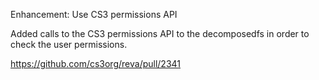 Enhancement: Use CS3 permissions API

Added calls to the CS3 permissions API to the decomposedfs in order to check the user permissions.

https://github.com/cs3org/reva/pull/2341

